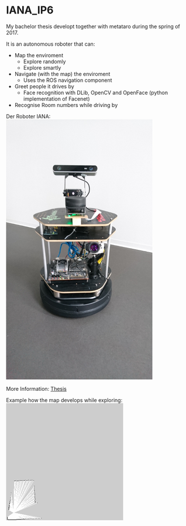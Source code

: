 # IANA_IP6

My bachelor thesis developt together with metataro during the spring of 2017.

It is an autonomous roboter that can:
* Map the enviroment
  - Explore randomly
  - Explore smartly
* Navigate (with the map) the enviroment
  - Uses the ROS navigation component
* Greet people it drives by
  - Face recognition with DLib, OpenCV and OpenFace (python implementation of Facenet)
* Recognise Room numbers while driving by

Der Roboter IANA:<br>
![Alt Map development](read_me_data/IANA.png)

More Information: [Thesis](read_me_data/Thesis_v1.pdf)

Example how the map develops while exploring:<br>
![Alt Map development](read_me_data/map_development.gif)
